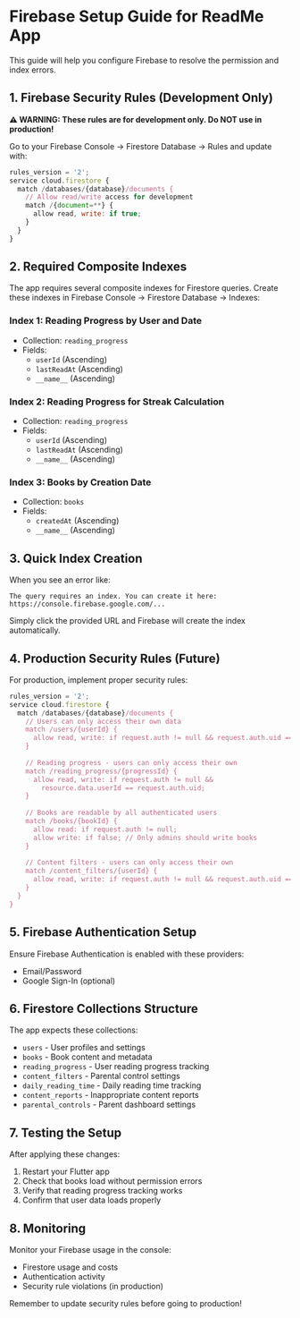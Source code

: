 # Firebase Setup Guide for ReadMe App

This guide will help you configure Firebase to resolve the permission and index errors.

## 1. Firebase Security Rules (Development Only)

**⚠️ WARNING: These rules are for development only. Do NOT use in production!**

Go to your Firebase Console → Firestore Database → Rules and update with:

```javascript
rules_version = '2';
service cloud.firestore {
  match /databases/{database}/documents {
    // Allow read/write access for development
    match /{document=**} {
      allow read, write: if true;
    }
  }
}
```

## 2. Required Composite Indexes

The app requires several composite indexes for Firestore queries. Create these indexes in Firebase Console → Firestore Database → Indexes:

### Index 1: Reading Progress by User and Date
- Collection: `reading_progress`
- Fields:
  - `userId` (Ascending)
  - `lastReadAt` (Ascending)
  - `__name__` (Ascending)

### Index 2: Reading Progress for Streak Calculation
- Collection: `reading_progress` 
- Fields:
  - `userId` (Ascending)
  - `lastReadAt` (Ascending)
  - `__name__` (Ascending)

### Index 3: Books by Creation Date
- Collection: `books`
- Fields:
  - `createdAt` (Ascending)
  - `__name__` (Ascending)

## 3. Quick Index Creation

When you see an error like:
```
The query requires an index. You can create it here: https://console.firebase.google.com/...
```

Simply click the provided URL and Firebase will create the index automatically.

## 4. Production Security Rules (Future)

For production, implement proper security rules:

```javascript
rules_version = '2';
service cloud.firestore {
  match /databases/{database}/documents {
    // Users can only access their own data
    match /users/{userId} {
      allow read, write: if request.auth != null && request.auth.uid == userId;
    }
    
    // Reading progress - users can only access their own
    match /reading_progress/{progressId} {
      allow read, write: if request.auth != null && 
        resource.data.userId == request.auth.uid;
    }
    
    // Books are readable by all authenticated users
    match /books/{bookId} {
      allow read: if request.auth != null;
      allow write: if false; // Only admins should write books
    }
    
    // Content filters - users can only access their own
    match /content_filters/{userId} {
      allow read, write: if request.auth != null && request.auth.uid == userId;
    }
  }
}
```

## 5. Firebase Authentication Setup

Ensure Firebase Authentication is enabled with these providers:
- Email/Password
- Google Sign-In (optional)

## 6. Firestore Collections Structure

The app expects these collections:
- `users` - User profiles and settings
- `books` - Book content and metadata
- `reading_progress` - User reading progress tracking
- `content_filters` - Parental control settings
- `daily_reading_time` - Daily reading time tracking
- `content_reports` - Inappropriate content reports
- `parental_controls` - Parent dashboard settings

## 7. Testing the Setup

After applying these changes:
1. Restart your Flutter app
2. Check that books load without permission errors
3. Verify that reading progress tracking works
4. Confirm that user data loads properly

## 8. Monitoring

Monitor your Firebase usage in the console:
- Firestore usage and costs
- Authentication activity
- Security rule violations (in production)

Remember to update security rules before going to production!
